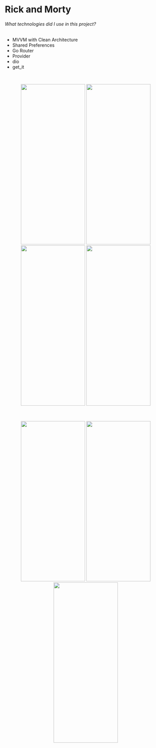 # Rick and Morty
###### What technologies did I use in this project?


- MVVM with Clean Architecture
- Shared Preferences
- Go Router
- Provider
- dio
- get_it


<br>
<p align="center">
  <img src="https://github.com/user-attachments/assets/42a7358a-50e3-40c8-bcc2-aba4031e3af4" width="200" height="500">
  <img src="https://github.com/user-attachments/assets/854ad69d-4534-4440-8abd-c762397d9e49" width="200" height="500">
  <img src="https://github.com/user-attachments/assets/5550c9ae-467b-408e-93b2-3c2277eb06a5" width="200" height="500">
  <img src="https://github.com/user-attachments/assets/4fce927e-64ad-414a-b577-27547a54bd14" width="200" height="500">
</p>
<br>
<p align="center">
  <img src="https://github.com/user-attachments/assets/f5b05e81-16bb-45c5-96e0-02d18aaaa900" width="200" height="500">
  <img src="https://github.com/user-attachments/assets/4c925bdb-93bb-4b94-aeb5-4024bd4734d8" width="200" height="500">
  <img src="https://github.com/user-attachments/assets/966744b0-e5a5-4e98-ab34-5e0d9a01ee8d" width="200" height="500">
</p>